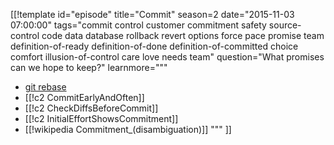 [[!template id="episode"
title="Commit"
season=2
date="2015-11-03 07:00:00"
tags="commit control customer commitment safety source-control code data database rollback revert options force pace promise team definition-of-ready definition-of-done definition-of-committed choice comfort illusion-of-control care love needs team"
question="What promises can we hope to keep?"
learnmore="""
- [git rebase](https://git-scm.com/book/en/v2/Git-Branching-Rebasing)
- [[!c2 CommitEarlyAndOften]]
- [[!c2 CheckDiffsBeforeCommit]]
- [[!c2 InitialEffortShowsCommitment]]
- [[!wikipedia Commitment_(disambiguation)]]
"""
]]
